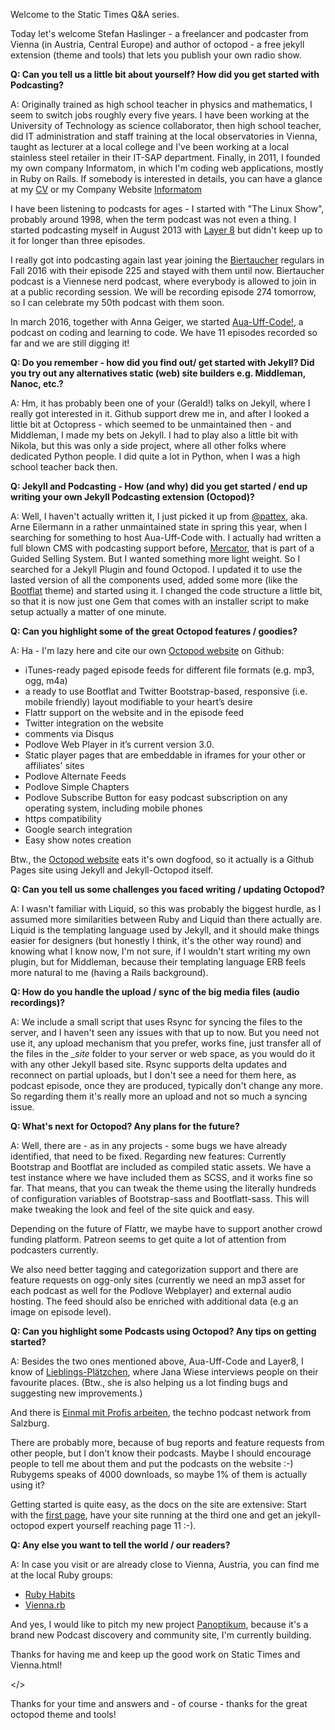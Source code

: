 Welcome to the Static Times Q&A series. 

Today let's welcome Stefan Haslinger - a freelancer and podcaster
from Vienna (in Austria, Central Europe) and author of octopod - a free jekyll extension (theme and tools) 
that lets you publish your own radio show.


**Q: Can you tell us a little bit about yourself? How did you get started with Podcasting?**

A: Originally trained as high school teacher in physics and mathematics,
I seem to switch jobs roughly every five years. I have been working at
the University of Technology as science collaborator, then high school
teacher, did IT administration and staff training at the local
observatories in Vienna, taught as lecturer at a local college and I've
been working at a local stainless steel retailer in their IT-SAP
department. Finally, in 2011, I founded my own company Informatom, in
which I'm coding web applications, mostly in Ruby on Rails.
If somebody is interested in details, you can have a glance at my
[CV](https://www.informatom.com/cv/) or my Company Website
[Informatom](https://informatom.com)

I have been listening to podcasts for ages - I started with "The Linux
Show", probably around 1998, when the term podcast was not even a thing.
I started podcasting myself in August 2013 with [Layer
8](https://layer8.informatom.com/) but didn't keep up to it for longer
than three episodes.

I really got into podcasting again last year joining the
[Biertaucher](http://biertaucher.at) regulars in Fall 2016 with their
episode 225 and stayed with them until now. Biertaucher podcast is a
Viennese nerd podcast, where everybody is allowed to join in at a public
recording session. We will be recording episode 274 tomorrow, so I can
celebrate my 50th podcast with them soon.

In march 2016, together with Anna Geiger, we started
[Aua-Uff-Code!](https://aua-uff-co.de/), a podcast on coding and
learning to code. We have 11 episodes recorded so far and we are still
digging it!

**Q: Do you remember - how did you find out/ get started with Jekyll?
Did you try out any alternatives static (web) site builders e.g.
Middleman, Nanoc, etc.?**

A: Hm, it has probably been one of your (Gerald!) talks on Jekyll, where I
really got interested in it. Github support drew me in, and after I
looked a little bit at Octopress - which seemed to be unmaintained then - and Middleman, 
I made my bets on Jekyll.
I had to play also a little bit with Nikola, but this was only a side
project, where all other folks where dedicated Python people. I did
quite a lot in Python, when I was a high school teacher back then.

**Q: Jekyll and Podcasting - How (and why) did you get started / end up writing your own Jekyll
Podcasting extension (Octopod)?**

A: Well, I haven't actually written it, I just picked it up from
[@pattex](http://twitter.com/pattex), aka. Arne Eilermann in a rather
unmaintained state in spring this year, when I searching for something
to host Aua-Uff-Code with.
I actually had written a full blown CMS with podcasting support before,
[Mercator](https://github.com/informatom/mercator), that is part of a
Guided Selling System. But I wanted something more light weight. So I
searched for a Jekyll Plugin and found Octopod.
I updated it to use the lasted version of all the components used, added
some more (like the [Bootflat](http://bootflat.github.io/) theme) and
started using it. I changed the code structure a little bit, so that it
is now just one Gem that comes with an installer script to make setup
actually a matter of one minute.


**Q: Can you highlight some of the great Octopod features / goodies?**

A: Ha - I'm lazy here and cite our own [Octopod website](https://jekyll-octopod.github.io) on Github:

* iTunes-ready paged episode feeds for different file formats (e.g. mp3, ogg, m4a)
* a ready to use Bootflat and Twitter Bootstrap-based, responsive (i.e. mobile friendly) layout modifiable to your heart’s desire
* Flattr support on the website and in the episode feed
* Twitter integration on the website
* comments via Disqus
* Podlove Web Player in it’s current version 3.0.
* Static player pages that are embeddable in iframes for your other or affiliates' sites
* Podlove Alternate Feeds
* Podlove Simple Chapters
* Podlove Subscribe Button for easy podcast subscription on any operating system, including mobile phones
* https compatibility
* Google search integration
* Easy show notes creation

Btw., the [Octopod website](https://jekyll-octopod.github.io)
eats it's own dogfood, so it actually is a Github Pages site using
Jekyll and Jekyll-Octopod itself.

**Q: Can you tell us some challenges you faced writing / updating Octopod?**

A: I wasn't familiar with Liquid, so this was probably the biggest hurdle,
as I assumed more similarities between Ruby and Liquid than there
actually are.
Liquid is the templating language used by Jekyll, and it should make
things easier for designers (but honestly I think, it's the other way
round) and knowing what I know now, I'm not sure, if I wouldn't start
writing my own plugin, but for Middleman, because their templating
language ERB feels more natural to me (having a Rails background).

**Q: How do you handle the upload / sync of the big media files (audio recordings)?**

A: We include a small script that uses Rsync for syncing the files to the
server, and I haven't seen any issues with that up to now.
But you need not use it, any upload mechanism that you prefer, works
fine, just transfer all of the files in the *_site* folder to your
server or web space, as you would do it with any other Jekyll based site.
Rsync supports delta updates and reconnect on partial uploads, but I
don't see a need for them here, as podcast episode, once they are
produced, typically don't change any more. So regarding them it's really
more an upload and not so much a syncing issue.

**Q: What's next for Octopod? Any plans for the future?**

A: Well, there are - as in any projects - some bugs we have already
identified, that need to be fixed.
Regarding new features: Currently Bootstrap and Bootflat are included as
compiled static assets. We have a test instance where we have included
them as SCSS, and it works fine so far. That means, that
you can tweak the theme using the literally hundreds of configuration
variables of Bootstrap-sass and Bootflatt-sass.
This will make tweaking the look and feel of the site quick and easy.

Depending on the future of Flattr, we maybe have to support another
crowd funding platform. Patreon seems to get quite a lot of attention
from podcasters currently.

We also need better tagging and categorization support and there are
feature requests on ogg-only sites (currently we need an mp3 asset for
each podcast as well for the Podlove Webplayer) and external audio hosting.
The feed should also be enriched with additional data (e.g an image on
episode level).

**Q: Can you highlight some Podcasts using Octopod? Any tips on getting started?**

A: Besides the two ones mentioned above, Aua-Uff-Code and Layer8, I know of
[Lieblings-Plätzchen](http://lieblings-plaetzchen.com/), where Jana Wiese
interviews people on their favourite places. (Btw., she is also helping
us a lot finding bugs and suggesting new improvements.)

And there is [Einmal mit Profis arbeiten](https://1mpa.chaostreff.at/),
the techno podcast network from Salzburg.

There are probably more, because of bug reports and feature requests
from other people, but I don't know their podcasts. Maybe I should
encourage people to tell me about them and put the podcasts on the
website :-) Rubygems speaks of 4000 downloads, so maybe 1% of them is
actually using it?

Getting started is quite easy, as the docs on the site are extensive:
Start with the [first
page](https://jekyll-octopod.github.io/prerequisites/), have your site
running at the third one and get an jekyll-octopod expert yourself
reaching page 11  :-).

**Q: Any else you want to tell the world / our readers?**

A: In case you visit or are already close to Vienna, Austria, you can find
me at the local Ruby groups:

* [Ruby Habits](https://meetup.com/RubyHabits)
* [Vienna.rb](https://meetup.com/vienna-rb)

And yes, I would like to pitch my new project
[Panoptikum](https://www.panoptikum.io/), because it's a brand new
Podcast discovery and community site, I'm currently building.

Thanks for having me and keep up the good work on Static Times and
Vienna.html!

</>

Thanks for your time and answers and - of course - thanks for the great octopod theme and tools!

